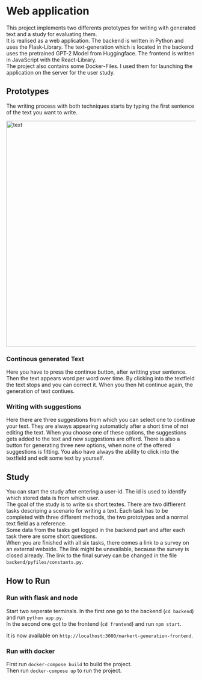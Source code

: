 # Web application

This project implements two differents prototypes for writing with generated text and a study for evaluating them. <br>
It is realised as a web application. The backend is written in Python and uses the Flask-Library. The text-generation which is located in the backend uses the pretrained GPT-2 Model from Huggingface. The frontend is written in JavaScript with the React-Library. <br>
The project also contains some Docker-Files. I used them for launching the application on the server for the user study.


## Prototypes
The writing process with both techniques starts by typing the first sentence of the text you want to write.

<img src="https://user-images.githubusercontent.com/66016784/149120547-c9a1f60e-23ee-48ce-81a3-bbfabf10a15e.png" alt="text" width="600"/>

### Continous generated Text
Here you have to press the continue button, after writting your sentence. 
Then the text appears word per word over time. By clicking into the textfield the text stops and you can correct it. 
When you then hit continue again, the generation of text contiues.

### Writing with suggestions
Here there are three suggestions from which you can select one to continue your text. They are always appearing automaticly after a short time of not editing the text. When you choose one of these options, the suggestions gets added to the text and new suggestions are offerd. There is also a button for generating three new options, when none of the offered suggestions is fitting.
You also have always the ability to click into the textfield and edit some text by yourself.


## Study
You can start the study after entering a user-id. The id is used to identify which stored data is from which user. <br>
The goal of the study is to write six short textes. There are two diffierent tasks descriping a scenario for writing a text. Each task has to be completed with three different methods, the two prototypes and a normal text field as a reference. <br>
Some data from the tasks get logged in the backend part and after each task there are some short questions. <br>
When you are finished with all six tasks, there comes a link to a survey on an external webside. The link might be unavailable, because the survey is closed already.
The link to the final survey can be changed in the file `backend/pyfiles/constants.py`.


## How to Run

### Run with flask and node
Start two seperate terminals.
In the first one go to the backend (`cd backend`) and run `python app.py`. <br>
In the second one got to the frontend (`cd frontend`) and run `npm start`.

It is now available on `http://localhost:3000/markert-generation-frontend`.

### Run with docker
First run `docker-compose build` to build the project. <br>
Then run `docker-compose up` to run the project.
